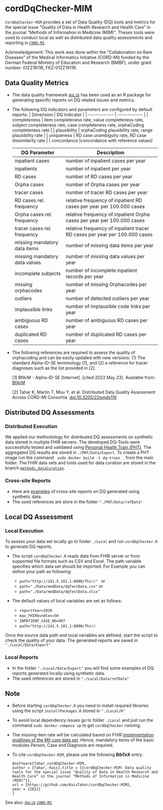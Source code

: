 # cordDqChecker-MIM
`CordDqChecker-MIM` provides a set of Data Quality (DQ) tools and metrics for the special issue "Quality of Data in Health Research and Health Care” in the journal “Methods of Information in Medicine (MIM)". Theses tools were used to conduct local as well as distributed data quality assessments and reporting in [`CORD-MI`](https://www.medizininformatik-initiative.de/de/CORD).

Acknowledgement: This work was done within the “Collaboration on Rare Diseases” of the Medical Informatics Initiative (CORD-MI) funded by the German Federal Ministry of Education and Research (BMBF), under grant number: 01ZZ1911R, FKZ-01ZZ1911R.
## Data Quality Metrics
- The data quality framework [`dqLib`](https://github.com/KaisTahar/dqLib) has been used as an R package for generating specific reports on DQ related issues and metrics.
- The following DQ indicators and parameters are configured by default reports:
  | Dimension  | DQ Indicator | 
  | ------------- | ------------- |
  | completeness  | item completeness rate, value completeness rate, subject completeness rate, case completeness rate, orphaCoding completeness rate  | 
  | plausibility  | orphaCoding plausibility rate, range plausibility rate | 
  | uniqueness | RD case unambiguity rate, RD case dissimilarity rate |
  | concordance |concordance with reference values| 
  
  |DQ Parameter | Description |
  |-------------------------- | ------------|
  | inpatient cases |  number of inpatient cases per year |
  | inpatients |  number of inpatient per year |
  | RD cases | number of RD cases per year |
  | Orpha cases |  number of Orpha cases per year |
  | tracer cases |  number of tracer RD cases per year |
  | RD cases rel. frequency| relative frequency of inpatient RD cases per year per 100.000 cases|
  | Orpha cases rel. frequency| relative frequency of inpatient Orpha cases per year per 100.000 cases|
  | tracer cases rel. frequency| relative frequency of inpatient tracer RD cases per year per 100.000 cases|
  | missing mandatory data items |  number of missing data items per year |
  | missing mandatory data values| number of missing data values per year |
  | incomplete subjects |  number of incomplete inpatient records per year |
  | missing orphacodes |  number of missing Orphacodes per year |
  | outliers | number of detected outliers per year |
  | implausible links | number of implausible code links per year |
  | ambiguous RD cases | number of ambiguous RD cases per year |
  | duplicated RD cases |  number of duplicated RD cases per year |
  
- The following references are required to assess the quality of orphacoding and can be easily updated with new versions: (1) The standard Alpha-ID-SE terminology [1], and (2) a reference for tracer diagnoses such as the list provided in [2].
  
	[1]   BfArM - Alpha-ID-SE [Internet]. [cited 2022 May 23]. Available from: [BfArM](https://www.bfarm.de/EN/Code-systems/Terminologies/Alpha-ID-SE/_node.html) 
	
	[2]   Tahar K, Martin T, Mou Y, et al. Distributed Data Quality Assessment Across CORD-MI Consortia. [doi:10.3205/22gmds116](https://www.egms.de/static/en/meetings/gmds2022/22gmds116.shtml)
	
## Distributed DQ Assessments
### Distributed Execution
We applied our methodology for distributed DQ assessments on synthetic data stored in multiple FHIR servers. The developed DQ-Tools were successfully tested and validated using [Personal Health Train (PHT)](https://websites.fraunhofer.de/PersonalHealthTrain/). The aggregated DQ results are stored in `./PHT/Data/Export`. To create a  PHT image run the command ` sudo docker build -t dq-train .` from the main folder. The FHIR data sets and tools used for data curation are stored in the branch [`methods_dataCuration`](https://github.com/KaisTahar/cordDqChecker-MIM/tree/methods_dataCuration). 

### Cross-site Reports
- Here are [examples](https://github.com/KaisTahar/cordDqChecker-MIM/tree/master/PHT/Data/Export) of cross-site reports on DQ generated using synthetic data.
- The used references are store in the folder ``` "./PHT/Data/refData" ```

## Local DQ Assessment
### Local Execution
To assess your data set locally go to folder `./Local` and run `cordDqChecker.R` to generate DQ reports.

- The script `cordDqChecker.R` reads data from FHIR server or from supported file formats such as CSV and Excel. The path variable specifies which data set should be imported.
For Example you can define your path as following:
  - ```path="http://141.5.101.1:8080/fhir/" ```
  or
  - ``` path="./Data/medData/dqTestData.csv" ```
  or
  - ``` path="./Data/medData/dqTestData.xlsx" ```

- The default values of local variables are set as follows:
  - ``` reportYear=2020 ```
  - ``` max_FHIRbundles=50 ```
  - ``` INPATIENT_CASE_NO=997 ```
  - ```path="http://141.5.101.1:8080/fhir/``` 

Once the source data path and local variables are defined, start the script to check the quality of your data.
The generated reports are saved in ``` "./Local/Data/Export" ```

### Local Reports
- In the folder  ``` "./Local/Data/Export" ``` you will find some examples of DQ reports generated locally using synthetic data.
- The used references are stored in ``` "./Local/Data/refData" ```

## Note

- Before starting `cordDqChecker.R` you need to install required libraries using the script `installPackages.R` stored in ``` "./Local/R" ```

- To avoid local dependency issues go to folder `./Local` and just run the command `sudo docker-compose up` to get `cordDqChecker` running.
- The missing item rate will be calculated based on FHIR [implementation guidlines of the MII core data set](https://www.medizininformatik-initiative.de/en/basic-modules-mii-core-data-set). Hence, mandatory items of the basic modules Person, Case and Diagnosis are required.

- To cite `cordDqChecker-MIM`, please use the following **BibTeX** entry: 
  ```
  @software{Tahar_cordDqChecker-MIM,
  author = {Tahar, Kais},title = {{cordDqChecker-MIM: Data quality tools for the special issue "Quality of Data in Health Research and Health Care” in the journal “Methods of Information in Medicine (MIM)”}},
  url = {https://github.com/KaisTahar/cordDqChecker-MIM},
  year = {2022}
  }

  ```
See also:  [`dqLib`](https://github.com/KaisTahar/dqLib) [`CORD-MI`](https://www.medizininformatik-initiative.de/de/CORD)


